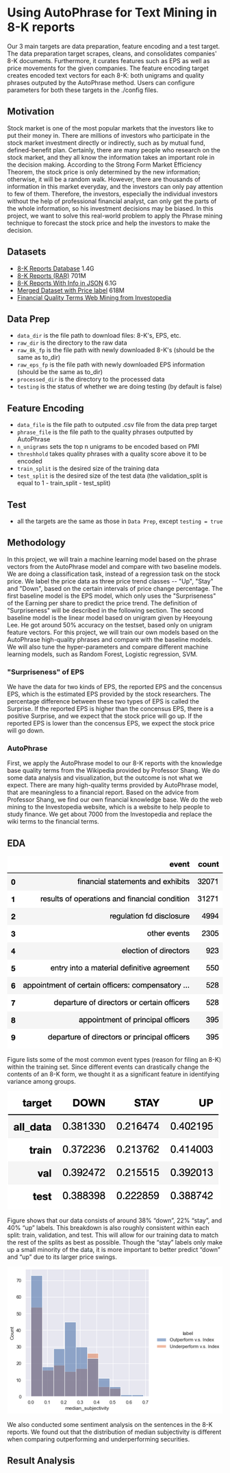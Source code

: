 # Using AutoPhrase for Text Mining in 8-K reports

Our 3 main targets are data preparation, feature encoding and a test target. The data preparation target scrapes, cleans, and consolidates companies' 8-K documents. Furthermore, it curates features such as EPS as well as price movements for the given companies. The feature encoding target creates encoded text vectors for each 8-K: both unigrams and quality phrases outputed by the AutoPhrase method. Users can configure parameters for both these targets in the ./config files.

## Motivation

Stock market is one of the most popular markets that the investors like to put their money in. There are millions of investors who participate in the stock market investment directly or indirectly, such as by mutual fund, defined-benefit plan. Certainly, there are many people who research on the stock market, and they all know the information takes an important role in the decision making. According to the Strong Form Market Efficiency Theorem, the stock price is only determined by the new information; otherwise, it will be a random walk. However, there are thousands of information in this market everyday, and the investors can only pay attention to few of them. Therefore, the investors, especially the individual investors without the help of professional financial analyst, can only get the parts of the whole information, so his investment decisions may be biased. In this project, we want to solve this real-world problem to apply the Phrase mining technique to forecast the stock price and help the investors to make the decision.

## Datasets

* [8-K Reports Database](https://nlp.stanford.edu/projects/lrec2014-stock/8K.tar.gz) 1.4G
* [8-K Reports (RAR)](https://www.dropbox.com/s/pu08xl15b8y7jvu/8K.rar?dl=0) 701M
* [8-K Reports With Info in JSON](https://www.dropbox.com/s/f7hxtruvkbu8ke9/8k.json?dl=0) 6.1G
* [Merged Dataset with Price label](https://www.dropbox.com/s/872mfi57vygyhbw/merged_all_data.csv?dl=0) 618M
* [Financial Quality Terms Web Mining from Investopedia](https://www.dropbox.com/s/ms1kh6kftrbpjz0/finance_quality.txt?dl=0)


## Data Prep

* `data_dir` is the file path to download files: 8-K's, EPS, etc.
* `raw_dir` is the directory to the raw data
* `raw_8k_fp` is the file path with newly downloaded 8-K's (should be the same as to_dir)
* `raw_eps_fp` is the file path with newly downloaded EPS information (should be the same as to_dir)
* `processed_dir` is the directory to the processed data
* `testing` is the status of whether we are doing testing (by default is false)


## Feature Encoding

* `data_file` is the file path to outputed .csv file from the data prep target
* `phrase_file` is the file path to the quality phrases outputted by AutoPhrase
* `n_unigrams` sets the top n unigrams to be encoded based on PMI
* `threshhold` takes quality phrases with a quality score above it to be encoded
* `train_split` is the desired size of the training data
* `test_split` is the desired size of the test data (the validation_split is equal to 1 - train_split - test_split)


## Test

* all the targets are the same as those in `Data Prep`, except `testing = true`

## Methodology

In this project, we will train a machine learning model based on the phrase vectors from the AutoPhrase model and compare with two baseline models. We are doing a classification task, instead of a regression task on the stock price. We label the price data as three price trend classes -- "Up", "Stay" and "Down", based on the certain intervals of price change percentage. The first baseline model is the EPS model, which only uses the "Surpriseness" of the Earning per share to predict the price trend. The definition of "Surpriseness" will be described in the following section. The second baseline model is the linear model based on unigram given by Heeyoung Lee. He got around 50% accuracy on the testset, based only on unigram feature vectors. For this project, we will train our own models based on the AutoPhrase high-quality phrases and compare with the baseline models. We will also tune the hyper-parameters and compare different machine learning models, such as Random Forest, Logistic regression, SVM. 

### "Surpriseness" of EPS
We have the data for two kinds of EPS, the reported EPS and the concensus EPS, which is the estimated EPS provided by the stock researchers. The percentage difference between these two types of EPS is called the Surprise. If the reported EPS is higher than the concensus EPS, there is a positive Surprise, and we expect that the stock price will go up. If the reported EPS is lower than the concensus EPS, we expect the stock price will go down.

### AutoPhrase
First, we apply the AutoPhrase model to our 8-K reports with the knowledge base quality terms from the Wikipedia provided by Professor Shang. We do some data analysis and visualization, but the outcome is not what we expect. There are many high-quality terms provided by AutoPhrase model, that are meaningless to a financial report. Based on the advice from Professor Shang, we find our own financial knowledge base. We do the web mining to the Investopedia website, which is a website to help people to study finance. We get about 7000 from the Investopedia and replace the wiki terms to the financial terms. 

## EDA

![events](/events.png)

Figure lists some of the most common event types (reason for filing an 8-K) within the training set. Since different events can drastically change the contents of an 8-K form, we thought it as a significant feature in identifying variance among groups.

![label_breakdown](/label_breakdown.png)

Figure shows that our data consists of around 38% “down”, 22% “stay”, and 40% “up” labels. This breakdown is also roughly consistent within each split: train, validation, and test. This will allow for our training data to match the rest of the splits as best as possible. Though the “stay” labels only make up a small minority of the data, it is more important to better predict “down” and “up” due to its larger price swings.

![median_subjectivity](/median_subjectivity.png)

We also conducted some sentiment analysis on the sentences in the 8-K reports. We found out that the distribution of median subjectivity is different when comparing outperforming and underperforming securities.

## Result Analysis




